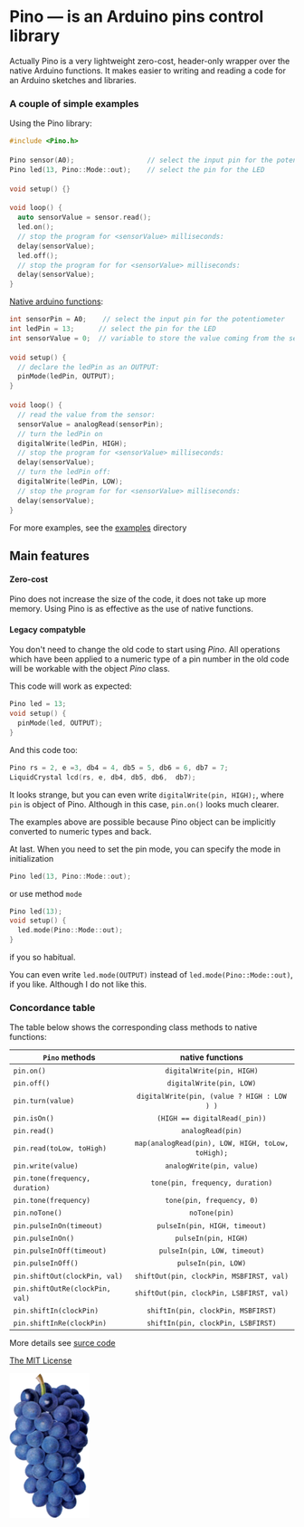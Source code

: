 # Pino — is an Arduino pins control library

Actually Pino is a very lightweight zero-cost, header-only wrapper over the native Arduino functions. It makes easier to writing and reading a code for an Arduino sketches and libraries.

### A couple of simple examples

Using the Pino library:
```c
#include <Pino.h>

Pino sensor(A0);                  // select the input pin for the potentiometer
Pino led(13, Pino::Mode::out);    // select the pin for the LED

void setup() {}

void loop() {
  auto sensorValue = sensor.read();
  led.on();
  // stop the program for <sensorValue> milliseconds:
  delay(sensorValue);
  led.off();
  // stop the program for for <sensorValue> milliseconds:
  delay(sensorValue);
}
```

[Native arduino functions](https://www.arduino.cc/en/Tutorial/AnalogInput):
```c
int sensorPin = A0;    // select the input pin for the potentiometer
int ledPin = 13;      // select the pin for the LED
int sensorValue = 0;  // variable to store the value coming from the sensor

void setup() {
  // declare the ledPin as an OUTPUT:
  pinMode(ledPin, OUTPUT);
}

void loop() {
  // read the value from the sensor:
  sensorValue = analogRead(sensorPin);
  // turn the ledPin on
  digitalWrite(ledPin, HIGH);
  // stop the program for <sensorValue> milliseconds:
  delay(sensorValue);
  // turn the ledPin off:
  digitalWrite(ledPin, LOW);
  // stop the program for for <sensorValue> milliseconds:
  delay(sensorValue);
}
```

For more examples, see the [examples](examples) directory

## Main features
#### Zero-cost
Pino does not increase the size of the code, it does not take up more memory. Using Pino is as effective as the use of native functions.
#### Legacy compatyble
You don't need to change the old code to start using *Pino*. All operations which have been applied to a numeric type of a pin number in the old code will be workable with the object *Pino* class.

This code will work as expected:
```c
Pino led = 13;
void setup() {
  pinMode(led, OUTPUT);
}
```
And this code too:
```c
Pino rs = 2, e =3, db4 = 4, db5 = 5, db6 = 6, db7 = 7;
LiquidCrystal lcd(rs, e, db4, db5, db6,  db7);
```
It looks strange, but you can even write `digitalWrite(pin, HIGH);`, where `pin` is object of Pino. Although in this case, `pin.on()` looks much clearer.

The examples above are possible because Pino object can be implicitly converted to numeric types and back.


At last. When you need to set the pin mode, you can specify the mode in initialization
```c
Pino led(13, Pino::Mode::out);
``` 
or use method `mode`
```c
Pino led(13);
void setup() {
  led.mode(Pino::Mode::out);
}
``` 
if you so habitual.

You can even write `led.mode(OUTPUT)` instead of `led.mode(Pino::Mode::out)`, if you like. Although I do not like this.

### Concordance table
The table below shows the corresponding class methods to native functions:

| `Pino` methods    |native functions|
| ------------- |:-------------:|
| `pin.on()`      |`digitalWrite(pin, HIGH)`|
| `pin.off()`      |`digitalWrite(pin, LOW)`|
| `pin.turn(value)`      |`digitalWrite(pin, (value ? HIGH : LOW ) )`|
| `pin.isOn()`      |`(HIGH == digitalRead(_pin))`|
| `pin.read()`      |`analogRead(pin)`|
| `pin.read(toLow, toHigh)`      |`map(analogRead(pin), LOW, HIGH, toLow, toHigh);`|
| `pin.write(value)`      |`analogWrite(pin, value)`|
| `pin.tone(frequency, duration)`      |`tone(pin, frequency, duration)`|
| `pin.tone(frequency)`      |`tone(pin, frequency, 0)`|
| `pin.noTone()`      |`noTone(pin)`|
| `pin.pulseInOn(timeout)`      |`pulseIn(pin, HIGH, timeout)`|
| `pin.pulseInOn()`      |`pulseIn(pin, HIGH)`|
| `pin.pulseInOff(timeout)`      |`pulseIn(pin, LOW, timeout)`|
| `pin.pulseInOff()`      |`pulseIn(pin, LOW)`|
| `pin.shiftOut(clockPin, val)`      |`shiftOut(pin, clockPin, MSBFIRST, val)`|
| `pin.shiftOutRe(clockPin, val)`      |`shiftOut(pin, clockPin, LSBFIRST, val)`|
| `pin.shiftIn(clockPin)`      |`shiftIn(pin, clockPin, MSBFIRST)`|
| `pin.shiftInRe(clockPin)`      |`shiftIn(pin, clockPin, LSBFIRST)`|

More details see [surce code](src/Pino.h)


[The MIT License](LICENSE)


![Pino](/extras/Pino.png?raw=true)
